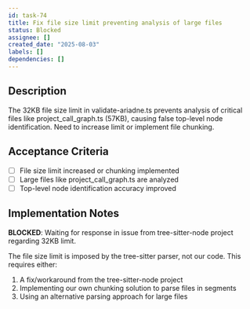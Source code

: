 ```yaml
---
id: task-74
title: Fix file size limit preventing analysis of large files
status: Blocked
assignee: []
created_date: "2025-08-03"
labels: []
dependencies: []
---
```


## Description

The 32KB file size limit in validate-ariadne.ts prevents analysis of critical files like project_call_graph.ts (57KB), causing false top-level node identification. Need to increase limit or implement file chunking.

## Acceptance Criteria

- [ ] File size limit increased or chunking implemented
- [ ] Large files like project_call_graph.ts are analyzed
- [ ] Top-level node identification accuracy improved

## Implementation Notes

**BLOCKED**: Waiting for response in issue from tree-sitter-node project regarding 32KB limit.

The file size limit is imposed by the tree-sitter parser, not our code. This requires either:

1. A fix/workaround from the tree-sitter-node project
2. Implementing our own chunking solution to parse files in segments
3. Using an alternative parsing approach for large files
